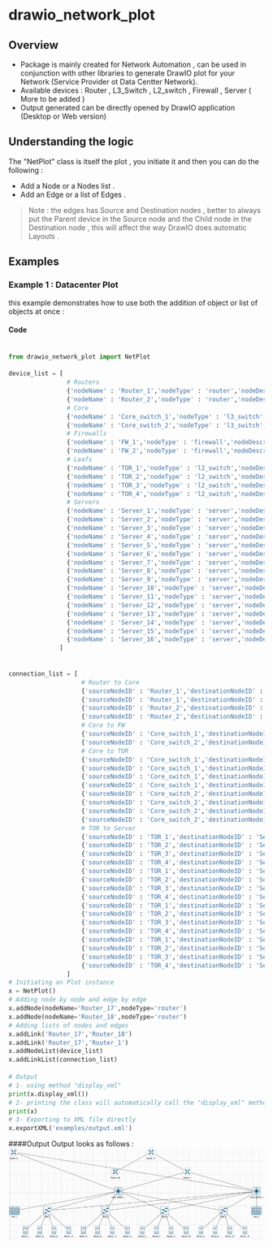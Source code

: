 # drawio_network_plot
## Overview
- Package is mainly created for Network Automation , can be used in conjunction with other libraries to generate DrawIO plot for your Network (Service Provider ot Data Centter Network).
- Available devices : Router , L3_Switch , L2_switch , Firewall , Server ( More to be added )
- Output generated can be directly opened by DrawIO application (Desktop or Web version)

## Understanding the logic 
The "NetPlot" class is itself the plot , you initiate it and then you can do the following : 
- Add a Node or a Nodes list .
- Add an Edge or a list of Edges .
>Note : the edges has Source and Destination nodes , better to always put the Parent device in the Source node and the Child node in the Destination node , this will affect the way DrawIO does automatic Layouts .

## Examples
### Example 1 : Datacenter Plot 
this example demonstrates how to use both the addition of object or list of objects at once : 
#### Code
```python

from drawio_network_plot import NetPlot

device_list = [
                # Routers
                {'nodeName' : 'Router_1','nodeType' : 'router','nodeDescription' : 'External Peering Provider 1'},
                {'nodeName' : 'Router_2','nodeType' : 'router','nodeDescription' : 'External Peering Provider 2'},
                # Core
                {'nodeName' : 'Core_switch_1','nodeType' : 'l3_switch','nodeDescription' : 'Spine Switch 01'},
                {'nodeName' : 'Core_switch_2','nodeType' : 'l3_switch','nodeDescription' : 'Spine Switch 02'},
                # Firewalls
                {'nodeName' : 'FW_1','nodeType' : 'firewall','nodeDescription' : 'Firewall 01'},
                {'nodeName' : 'FW_2','nodeType' : 'firewall','nodeDescription' : 'Firewall 02'},
                # Leafs
                {'nodeName' : 'TOR_1','nodeType' : 'l2_switch','nodeDescription' : 'Leaf Switch 01'},
                {'nodeName' : 'TOR_2','nodeType' : 'l2_switch','nodeDescription' : 'Leaf Switch 02'},
                {'nodeName' : 'TOR_3','nodeType' : 'l2_switch','nodeDescription' : 'Leaf Switch 03'},
                {'nodeName' : 'TOR_4','nodeType' : 'l2_switch','nodeDescription' : 'Leaf Switch 04'},
                # Servers 
                {'nodeName' : 'Server_1','nodeType' : 'server','nodeDescription' : 'Server 1'},
                {'nodeName' : 'Server_2','nodeType' : 'server','nodeDescription' : 'Server 2'},
                {'nodeName' : 'Server_3','nodeType' : 'server','nodeDescription' : 'Server 3'},
                {'nodeName' : 'Server_4','nodeType' : 'server','nodeDescription' : 'Server 4'},
                {'nodeName' : 'Server_5','nodeType' : 'server','nodeDescription' : 'Server 5'},
                {'nodeName' : 'Server_6','nodeType' : 'server','nodeDescription' : 'Server 6'},
                {'nodeName' : 'Server_7','nodeType' : 'server','nodeDescription' : 'Server 7'},
                {'nodeName' : 'Server_8','nodeType' : 'server','nodeDescription' : 'Server 8'},
                {'nodeName' : 'Server_9','nodeType' : 'server','nodeDescription' : 'Server 9'},
                {'nodeName' : 'Server_10','nodeType' : 'server','nodeDescription' : 'Server 10'},
                {'nodeName' : 'Server_11','nodeType' : 'server','nodeDescription' : 'Server 11'},
                {'nodeName' : 'Server_12','nodeType' : 'server','nodeDescription' : 'Server 12'},
                {'nodeName' : 'Server_13','nodeType' : 'server','nodeDescription' : 'Server 13'},
                {'nodeName' : 'Server_14','nodeType' : 'server','nodeDescription' : 'Server 14'},
                {'nodeName' : 'Server_15','nodeType' : 'server','nodeDescription' : 'Server 15'},
                {'nodeName' : 'Server_16','nodeType' : 'server','nodeDescription' : 'Server 16'},
              ]


connection_list = [
                    # Router to Core
                    {'sourceNodeID' : 'Router_1','destinationNodeID' : 'Core_switch_1'},
                    {'sourceNodeID' : 'Router_1','destinationNodeID' : 'Core_switch_2'},
                    {'sourceNodeID' : 'Router_2','destinationNodeID' : 'Core_switch_1'},
                    {'sourceNodeID' : 'Router_2','destinationNodeID' : 'Core_switch_2'},
                    # Core to FW 
                    {'sourceNodeID' : 'Core_switch_1','destinationNodeID' : 'FW_1'},
                    {'sourceNodeID' : 'Core_switch_2','destinationNodeID' : 'FW_2'},
                    # Core to TOR 
                    {'sourceNodeID' : 'Core_switch_1','destinationNodeID' : 'TOR_1'},
                    {'sourceNodeID' : 'Core_switch_1','destinationNodeID' : 'TOR_2'},
                    {'sourceNodeID' : 'Core_switch_1','destinationNodeID' : 'TOR_3'},
                    {'sourceNodeID' : 'Core_switch_1','destinationNodeID' : 'TOR_4'},
                    {'sourceNodeID' : 'Core_switch_2','destinationNodeID' : 'TOR_1'},
                    {'sourceNodeID' : 'Core_switch_2','destinationNodeID' : 'TOR_2'},
                    {'sourceNodeID' : 'Core_switch_2','destinationNodeID' : 'TOR_3'},
                    {'sourceNodeID' : 'Core_switch_2','destinationNodeID' : 'TOR_4'},
                    # TOR to Server 
                    {'sourceNodeID' : 'TOR_1','destinationNodeID' : 'Server_1'},
                    {'sourceNodeID' : 'TOR_2','destinationNodeID' : 'Server_2'},
                    {'sourceNodeID' : 'TOR_3','destinationNodeID' : 'Server_3'},
                    {'sourceNodeID' : 'TOR_4','destinationNodeID' : 'Server_4'},
                    {'sourceNodeID' : 'TOR_1','destinationNodeID' : 'Server_5'},
                    {'sourceNodeID' : 'TOR_2','destinationNodeID' : 'Server_6'},
                    {'sourceNodeID' : 'TOR_3','destinationNodeID' : 'Server_7'},
                    {'sourceNodeID' : 'TOR_4','destinationNodeID' : 'Server_8'},
                    {'sourceNodeID' : 'TOR_1','destinationNodeID' : 'Server_9'},
                    {'sourceNodeID' : 'TOR_2','destinationNodeID' : 'Server_10'},
                    {'sourceNodeID' : 'TOR_3','destinationNodeID' : 'Server_11'},
                    {'sourceNodeID' : 'TOR_4','destinationNodeID' : 'Server_12'},
                    {'sourceNodeID' : 'TOR_1','destinationNodeID' : 'Server_13'},
                    {'sourceNodeID' : 'TOR_2','destinationNodeID' : 'Server_14'},
                    {'sourceNodeID' : 'TOR_3','destinationNodeID' : 'Server_15'},
                    {'sourceNodeID' : 'TOR_4','destinationNodeID' : 'Server_16'},               
                ]
# Initiating an Plot instance 
x = NetPlot()
# Adding node by node and edge by edge
x.addNode(nodeName='Router_17',nodeType='router')
x.addNode(nodeName='Router_18',nodeType='router')
# Adding lists of nodes and edges 
x.addLink('Router_17','Router_18')
x.addLink('Router_17','Router_1')
x.addNodeList(device_list)
x.addLinkList(connection_list)

# Output 
# 1- using method "display_xml"
print(x.display_xml())
# 2- printing the class will automatically call the "display_xml" method
print(x)
# 3- Exporting to XML file directly
x.exportXML('examples/output.xml')

```
####Output
Output looks as follows :
![Data Center Example output](examples/example_1_output_snapshot.png)